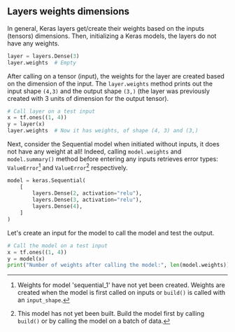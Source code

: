 ## Layers weights dimensions

In general, Keras layers get/create their weights based on the inputs (tensors) dimensions. Then, initializing a Keras models, the layers do not have any weights.

```python
layer = layers.Dense(3)
layer.weights  # Empty
```

After calling on a tensor (input), the weights for the layer are created based on the dimension of the input. The `layer.weights` method prints out the input shape `(4,3)` and the output shape `(3,)` (the layer was previously created with 3 units of dimension for the output tensor).

```python
# Call layer on a test input
x = tf.ones((1, 4))
y = layer(x)
layer.weights  # Now it has weights, of shape (4, 3) and (3,)
```

Next, consider the Sequential model when initiated without inputs, it does not have any weight at all! Indeed, calling `model.weights` and `model.summary()` method before entering any inputs retrieves error types: `ValueError`[^1] and `ValueError`[^2] respectively.

[^1]: Weights for model 'sequential_1' have not yet been created. Weights are created when the model is first called on inputs or `build()` is called with an `input_shape`.
[^2]: This model has not yet been built. Build the model first by calling `build()` or by calling the model on a batch of data.

```python
model = keras.Sequential(
    [
        layers.Dense(2, activation="relu"),
        layers.Dense(3, activation="relu"),
        layers.Dense(4),
    ]
)
```

Let's create an input for the model to call the model and test the output.

```python
# Call the model on a test input
x = tf.ones((1, 4))
y = model(x)
print("Number of weights after calling the model:", len(model.weights))  # 6
```
